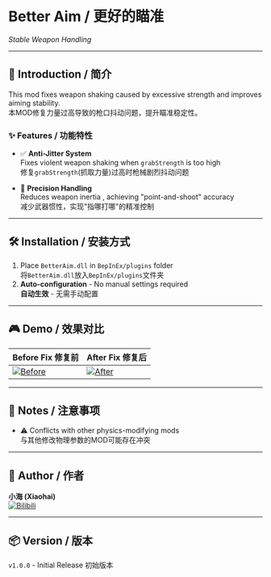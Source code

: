 # Better Aim / 更好的瞄准  
*Stable Weapon Handling*  

---

## 📜 Introduction / 简介  
This mod fixes weapon shaking caused by excessive strength and improves aiming stability.  
本MOD修复力量过高导致的枪口抖动问题，提升瞄准稳定性。

### ✨ Features / 功能特性  
- ✅ **Anti-Jitter System**  
  Fixes violent weapon shaking when `grabStrength` is too high  
  修复`grabStrength`(抓取力量)过高时枪械剧烈抖动问题  

- 🎯 **Precision Handling**  
  Reduces weapon inertia , achieving "point-and-shoot" accuracy  
  减少武器惯性，实现"指哪打哪"的精准控制  

---

## 🛠️ Installation / 安装方式  
1. Place `BetterAim.dll` in `BepInEx/plugins` folder  
   将`BetterAim.dll`放入`BepInEx/plugins`文件夹  
2. **Auto-configuration** - No manual settings required  
   **自动生效** - 无需手动配置  

---

## 🎮 Demo / 效果对比  
| Before Fix 修复前 | After Fix 修复后 |  
|-------------------|------------------|  
| [![Before](https://i.imgur.com/et4zBtW.gif)](https://i.imgur.com/et4zBtW.gif) | [![After](https://i.imgur.com/UIMz5Vi.gif)](https://i.imgur.com/UIMz5Vi.gif) |  

---

## 📌 Notes / 注意事项  
- ⚠️ Conflicts with other physics-modifying mods  
  与其他修改物理参数的MOD可能存在冲突  

---

## 👤 Author / 作者  
**小海 (Xiaohai)**  
[![Bilibili](https://img.shields.io/badge/BiliBili-小海同学-1E90FF)](https://space.bilibili.com/2055787437)  

---

## 📦 Version / 版本  
`v1.0.0` - Initial Release 初始版本  